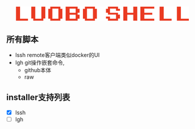 <p 100%; align="center"><img style="width: 90%;" src="./lbsh_icon_sm.png" alt="Vue logo"></p>

<!-- TODO下列文本替换成表格 -->
## 所有脚本

- lssh remote客户端类似docker的UI 
- lgh git操作嵌套命令,
  - github本体
  - raw
## installer支持列表

- [x] lssh
- [ ] lgh  

## 